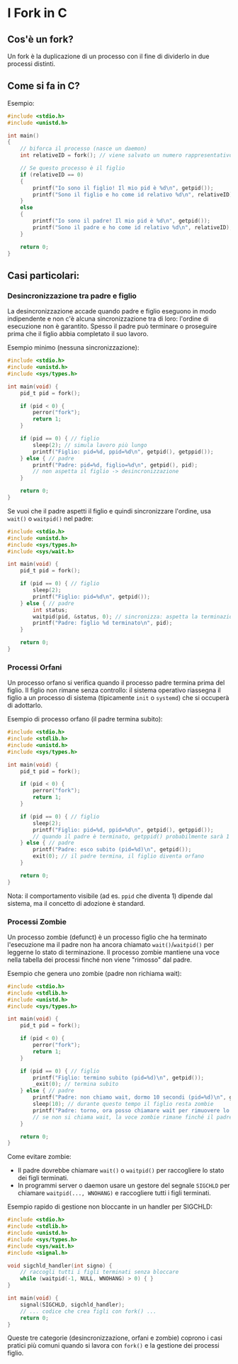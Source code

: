 # I Fork in C

## Cos'è un fork?

Un fork è la duplicazione di un processo con il fine di dividerlo in due processi distinti.

## Come si fa in C?

Esempio:

```c
#include <stdio.h>
#include <unistd.h>

int main()
{
    // biforca il processo (nasce un daemon)
    int relativeID = fork(); // viene salvato un numero rappresentativo di un codice univoco relativamente a questo ambiente

    // Se questo processo è il figlio
    if (relativeID == 0)
    {
        printf("Io sono il figlio! Il mio pid è %d\n", getpid());
        printf("Sono il figlio e ho come id relativo %d\n", relativeID);
    }
    else
    {
        printf("Io sono il padre! Il mio pid è %d\n", getpid());
        printf("Sono il padre e ho come id relativo %d\n", relativeID);
    }

    return 0;
}
```

## Casi particolari:

### Desincronizzazione tra padre e figlio

La desincronizzazione accade quando padre e figlio eseguono in modo indipendente e non c'è alcuna sincronizzazione tra di loro: l'ordine di esecuzione non è garantito. Spesso il padre può terminare o proseguire prima che il figlio abbia completato il suo lavoro.

Esempio minimo (nessuna sincronizzazione):

```c
#include <stdio.h>
#include <unistd.h>
#include <sys/types.h>

int main(void) {
    pid_t pid = fork();

    if (pid < 0) {
        perror("fork");
        return 1;
    }

    if (pid == 0) { // figlio
        sleep(2); // simula lavoro più lungo
        printf("Figlio: pid=%d, ppid=%d\n", getpid(), getppid());
    } else { // padre
        printf("Padre: pid=%d, figlio=%d\n", getpid(), pid);
        // non aspetta il figlio -> desincronizzazione
    }

    return 0;
}
```

Se vuoi che il padre aspetti il figlio e quindi sincronizzare l'ordine, usa `wait()` o `waitpid()` nel padre:

```c
#include <stdio.h>
#include <unistd.h>
#include <sys/types.h>
#include <sys/wait.h>

int main(void) {
    pid_t pid = fork();

    if (pid == 0) { // figlio
        sleep(2);
        printf("Figlio: pid=%d\n", getpid());
    } else { // padre
        int status;
        waitpid(pid, &status, 0); // sincronizza: aspetta la terminazione del figlio
        printf("Padre: figlio %d terminato\n", pid);
    }

    return 0;
}
```

### Processi Orfani

Un processo orfano si verifica quando il processo padre termina prima del figlio. Il figlio non rimane senza controllo: il sistema operativo riassegna il figlio a un processo di sistema (tipicamente `init` o `systemd`) che si occuperà di adottarlo.

Esempio di processo orfano (il padre termina subito):

```c
#include <stdio.h>
#include <stdlib.h>
#include <unistd.h>
#include <sys/types.h>

int main(void) {
    pid_t pid = fork();

    if (pid < 0) {
        perror("fork");
        return 1;
    }

    if (pid == 0) { // figlio
        sleep(2);
        printf("Figlio: pid=%d, ppid=%d\n", getpid(), getppid());
        // quando il padre è terminato, getppid() probabilmente sarà 1 (init/systemd)
    } else { // padre
        printf("Padre: esco subito (pid=%d)\n", getpid());
        exit(0); // il padre termina, il figlio diventa orfano
    }

    return 0;
}
```

Nota: il comportamento visibile (ad es. `ppid` che diventa 1) dipende dal sistema, ma il concetto di adozione è standard.

### Processi Zombie

Un processo zombie (defunct) è un processo figlio che ha terminato l'esecuzione ma il padre non ha ancora chiamato `wait()`/`waitpid()` per leggerne lo stato di terminazione. Il processo zombie mantiene una voce nella tabella dei processi finché non viene "rimosso" dal padre.

Esempio che genera uno zombie (padre non richiama wait):

```c
#include <stdio.h>
#include <stdlib.h>
#include <unistd.h>
#include <sys/types.h>

int main(void) {
    pid_t pid = fork();

    if (pid < 0) {
        perror("fork");
        return 1;
    }

    if (pid == 0) { // figlio
        printf("Figlio: termino subito (pid=%d)\n", getpid());
        _exit(0); // termina subito
    } else { // padre
        printf("Padre: non chiamo wait, dormo 10 secondi (pid=%d)\n", getpid());
        sleep(10); // durante questo tempo il figlio resta zombie
        printf("Padre: torno, ora posso chiamare wait per rimuovere lo zombie\n");
        // se non si chiama wait, la voce zombie rimane finché il padre non termina
    }

    return 0;
}
```

Come evitare zombie:

- Il padre dovrebbe chiamare `wait()` o `waitpid()` per raccogliere lo stato dei figli terminati.
- In programmi server o daemon usare un gestore del segnale `SIGCHLD` per chiamare `waitpid(..., WNOHANG)` e raccogliere tutti i figli terminati.

Esempio rapido di gestione non bloccante in un handler per SIGCHLD:

```c
#include <stdio.h>
#include <stdlib.h>
#include <unistd.h>
#include <sys/types.h>
#include <sys/wait.h>
#include <signal.h>

void sigchld_handler(int signo) {
    // raccogli tutti i figli terminati senza bloccare
    while (waitpid(-1, NULL, WNOHANG) > 0) { }
}

int main(void) {
    signal(SIGCHLD, sigchld_handler);
    // ... codice che crea figli con fork() ...
    return 0;
}
```

Queste tre categorie (desincronizzazione, orfani e zombie) coprono i casi pratici più comuni quando si lavora con `fork()` e la gestione dei processi figlio.
